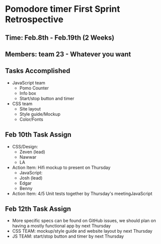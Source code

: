 # Pomodore timer First Sprint Retrospective

## Time: Feb.8th - Feb.19th (2 Weeks)
## Members: team 23 - Whatever you want

## Tasks Accomplished
  - JavaScript team
    - Pomo Counter
    - Info box
    - Start/stop button and timer
  - CSS team
    - Site layout
    - Style guide/Mockup
    - Color/Fonts

## Feb 10th Task Assign
- CSS/Design:
  - Zeven (lead)
  - Nawwar
  - LA
- Action Item: Hifi mockup to present on Thursday
  - JavaScript:
  - Josh (lead)
  - Edgar
  - Benny
- Action Item: 4/5 Unit tests together by Thursday's meetingJavaScript


## Feb 12th Task Assign
- More specific specs can be found on GitHub issues, we should plan on having a mostly functional app by next Thursday
- CSS TEAM: mockup/style guide and website layout by next Thursday
- JS TEAM: start/stop button and timer by next Thursday
